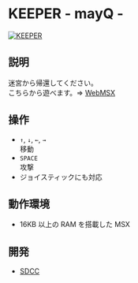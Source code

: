 # KEEPER - mayQ -

[![KEEPER](http://img.youtube.com/vi/TSEtXOkHmaQ/0.jpg)](https://www.youtube.com/watch?v=TSEtXOkHmaQ)

## 説明
迷宮から帰還してください。<br>
こちらから遊べます。⇒  [WebMSX](http://webmsx.org/?MACHINE=MSX1J&PRESETS=MSXMUSIC&ROM=https://github.com/CoBinee/keeper-msx/raw/main/rom/KEEPER.ROM)

## 操作
- `↑`, `↓`, `←`, `→`<br>移動
- `SPACE`<br>攻撃
- ジョイスティックにも対応

## 動作環境
- 16KB 以上の RAM を搭載した MSX

## 開発
- [SDCC](https://sdcc.sourceforge.net)
